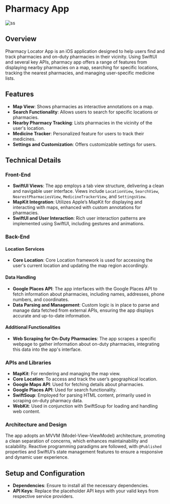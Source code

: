 # Pharmacy App
![ss](https://github.com/user-attachments/assets/0dce4123-cb5f-4eff-a4f6-e3adbd5d0900)

## Overview
Pharmacy Locator App is an iOS application designed to help users find and track pharmacies and on-duty pharmacies in their vicinity. Using SwiftUI and several key APIs, pharmacy app offers a range of features from displaying nearby pharmacies on a map, searching for specific locations, tracking the nearest pharmacies, and managing user-specific medicine lists.

## Features
- **Map View**: Shows pharmacies as interactive annotations on a map.
- **Search Functionality**: Allows users to search for specific locations or pharmacies.
- **Nearby Pharmacy Tracking**: Lists pharmacies in the vicinity of the user's location.
- **Medicine Tracker**: Personalized feature for users to track their medicines.
- **Settings and Customization**: Offers customizable settings for users.

## Technical Details

### Front-End
- **SwiftUI Views**: The app employs a tab view structure, delivering a clean and navigable user interface. Views include `LocationView`, `SearchView`, `NearestPharmaciesView`, `MedicineTrackerView`, and `SettingsView`.
- **MapKit Integration**: Utilizes Apple’s MapKit for displaying and interacting with maps, enhanced with custom annotations for pharmacies.
- **SwiftUI and User Interaction**: Rich user interaction patterns are implemented using SwiftUI, including gestures and animations.

### Back-End

#### Location Services
- **Core Location**: Core Location framework is used for accessing the user's current location and updating the map region accordingly.

#### Data Handling
- **Google Places API**: The app interfaces with the Google Places API to fetch information about pharmacies, including names, addresses, phone numbers, and coordinates.
- **Data Parsing and Management**: Custom logic is in place to parse and manage data fetched from external APIs, ensuring the app displays accurate and up-to-date information.

#### Additional Functionalities
- **Web Scraping for On-Duty Pharmacies**: The app scrapes a specific webpage to gather information about on-duty pharmacies, integrating this data into the app's interface.

### APIs and Libraries
- **MapKit**: For rendering and managing the map view.
- **Core Location**: To access and track the user’s geographical location.
- **Google Maps API**: Used for fetching details about pharmacies.
- **Google Places API**: Used for search functionality.
- **SwiftSoup**: Employed for parsing HTML content, primarily used in scraping on-duty pharmacy data.
- **WebKit**: Used in conjunction with SwiftSoup for loading and handling web content.

### Architecture and Design
The app adopts an MVVM (Model-View-ViewModel) architecture, promoting a clean separation of concerns, which enhances maintainability and scalability. Reactive programming paradigms are followed, with `@Published` properties and SwiftUI’s state management features to ensure a responsive and dynamic user experience.

## Setup and Configuration
- **Dependencies**: Ensure to install all the necessary dependencies.
- **API Keys**: Replace the placeholder API keys with your valid keys from respective service providers.
